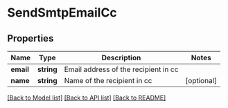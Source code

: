 # SendSmtpEmailCc

## Properties
Name | Type | Description | Notes
------------ | ------------- | ------------- | -------------
**email** | **string** | Email address of the recipient in cc | 
**name** | **string** | Name of the recipient in cc | [optional] 

[[Back to Model list]](../../README.md#documentation-for-models) [[Back to API list]](../../README.md#documentation-for-api-endpoints) [[Back to README]](../../README.md)


